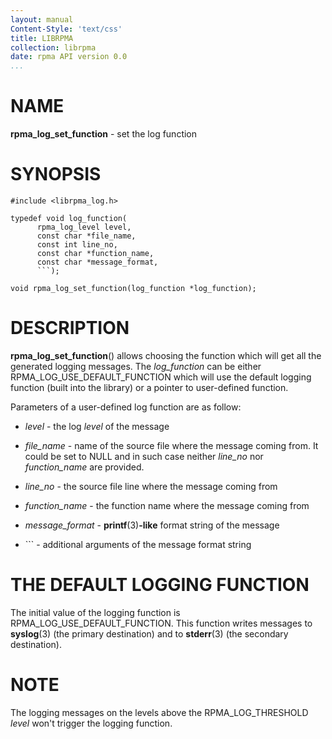 ```yaml
---
layout: manual
Content-Style: 'text/css'
title: LIBRPMA
collection: librpma
date: rpma API version 0.0
...
```


[comment]: <> (SPDX-License-Identifier: BSD-3-Clause)
[comment]: <> (Copyright 2020, Intel Corporation)

NAME
====

**rpma\_log\_set\_function** - set the log function

SYNOPSIS
========

    #include <librpma_log.h>

    typedef void log_function(
          rpma_log_level level,
          const char *file_name,
          const int line_no,
          const char *function_name,
          const char *message_format,
          ```);

    void rpma_log_set_function(log_function *log_function);

DESCRIPTION
===========

**rpma\_log\_set\_function**() allows choosing the function which will
get all the generated logging messages. The *log\_function* can be
either RPMA\_LOG\_USE\_DEFAULT\_FUNCTION which will use the default
logging function (built into the library) or a pointer to user-defined
function.

Parameters of a user-defined log function are as follow:

-   *level* - the log *level* of the message

-   *file\_name* - name of the source file where the message coming
    from. It could be set to NULL and in such case neither *line\_no*
    nor *function\_name* are provided.

-   *line\_no* - the source file line where the message coming from

-   *function\_name* - the function name where the message coming from

-   *message\_format* - **printf**(3)**-like** format string of the
    message

-   \`\`\` - additional arguments of the message format string

THE DEFAULT LOGGING FUNCTION
============================

The initial value of the logging function is
RPMA\_LOG\_USE\_DEFAULT\_FUNCTION. This function writes messages to
**syslog**(3) (the primary destination) and to **stderr**(3) (the
secondary destination).

NOTE
====

The logging messages on the levels above the RPMA\_LOG\_THRESHOLD
*level* won\'t trigger the logging function.
